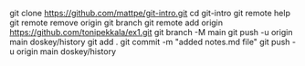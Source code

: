 git clone https://github.com/mattpe/git-intro.git
cd git-intro
git remote help
git remote remove origin
git branch
git remote add origin https://github.com/tonipekkala/ex1.git
git branch -M main
git push -u origin main
doskey/history
git add .
git commit -m "added notes.md file"
git push -u origin main
doskey/history